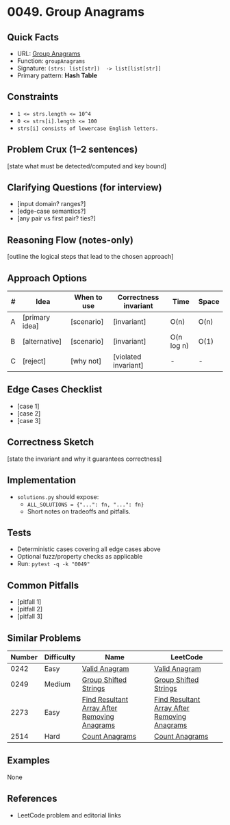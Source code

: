 # 0049. Group Anagrams

## Quick Facts

- URL: [Group Anagrams](https://leetcode.com/problems/group-anagrams/)
- Function: `groupAnagrams`
- Signature: `(strs: list[str])  -> list[list[str]]`
- Primary pattern: **Hash Table**

## Constraints

- `1 <= strs.length <= 10^4`
- `0 <= strs[i].length <= 100`
- `strs[i] consists of lowercase English letters.`

## Problem Crux (1–2 sentences)

[state what must be detected/computed and key bound]

## Clarifying Questions (for interview)

- [input domain? ranges?]
- [edge-case semantics?]
- [any pair vs first pair? ties?]

## Reasoning Flow (notes-only)

[outline the logical steps that lead to the chosen approach]

## Approach Options

| # | Idea | When to use | Correctness invariant | Time | Space |
|---|------|-------------|-----------------------|------|-------|
| A | [primary idea] | [scenario] | [invariant] | O(n) | O(n) |
| B | [alternative] | [scenario] | [invariant] | O(n log n) | O(1) |
| C | [reject] | [why not] | [violated invariant] | - | - |

## Edge Cases Checklist

- [case 1]
- [case 2]
- [case 3]

## Correctness Sketch

[state the invariant and why it guarantees correctness]

## Implementation

- `solutions.py` should expose:
  - `ALL_SOLUTIONS = {"...": fn, "...": fn}`
  - Short notes on tradeoffs and pitfalls.

## Tests

- Deterministic cases covering all edge cases above
- Optional fuzz/property checks as applicable
- Run: `pytest -q -k "0049"`

## Common Pitfalls

- [pitfall 1]
- [pitfall 2]
- [pitfall 3]

## Similar Problems

| Number | Difficulty | Name | LeetCode |
|---|---|---|---|
| 0242 | Easy | [Valid Anagram](../0242-valid-anagram/readme.md) | [Valid Anagram](https://leetcode.com/problems/valid-anagram/) |
| 0249 | Medium | [Group Shifted Strings](../0249-group-shifted-strings/readme.md) | [Group Shifted Strings](https://leetcode.com/problems/group-shifted-strings/) |
| 2273 | Easy | [Find Resultant Array After Removing Anagrams](../2273-find-resultant-array-after-removing-anagrams/readme.md) | [Find Resultant Array After Removing Anagrams](https://leetcode.com/problems/find-resultant-array-after-removing-anagrams/) |
| 2514 | Hard | [Count Anagrams](../2514-count-anagrams/readme.md) | [Count Anagrams](https://leetcode.com/problems/count-anagrams/) |

## Examples

None

## References

- LeetCode problem and editorial links
